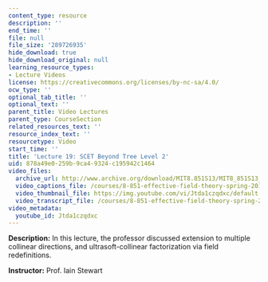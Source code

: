 ```yaml
---
content_type: resource
description: ''
end_time: ''
file: null
file_size: '289726935'
hide_download: true
hide_download_original: null
learning_resource_types:
- Lecture Videos
license: https://creativecommons.org/licenses/by-nc-sa/4.0/
ocw_type: ''
optional_tab_title: ''
optional_text: ''
parent_title: Video Lectures
parent_type: CourseSection
related_resources_text: ''
resource_index_text: ''
resourcetype: Video
start_time: ''
title: 'Lecture 19: SCET Beyond Tree Level 2'
uid: 878a49e0-259b-9ca4-9324-c195942c1464
video_files:
  archive_url: http://www.archive.org/download/MIT8.851S13/MIT8_851S13_lec19_300k.mp4
  video_captions_file: /courses/8-851-effective-field-theory-spring-2013/b21a032a1d5a53f3a6f23f72f58eba2d_Jtda1czqdxc.vtt
  video_thumbnail_file: https://img.youtube.com/vi/Jtda1czqdxc/default.jpg
  video_transcript_file: /courses/8-851-effective-field-theory-spring-2013/3a351b919dc7fa2749d56981271b3787_Jtda1czqdxc.pdf
video_metadata:
  youtube_id: Jtda1czqdxc
---
```


**Description:** In this lecture, the professor discussed extension to multiple collinear directions, and ultrasoft-collinear factorization via field redefinitions.

**Instructor:** Prof. Iain Stewart

